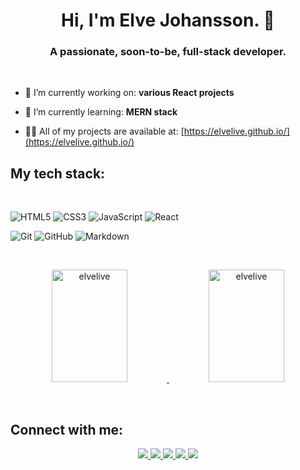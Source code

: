 <h1 align="center">Hi, I'm Elve Johansson. 👋</h1>
<h3 align="center">A passionate, soon-to-be, full-stack developer.</h3>

<br>
<p align="left">
  
  - 🔭 I’m currently working on: **various React projects**
  
  - 🌱 I’m currently learning: **MERN stack**
  
  - 👨‍💻 All of my projects are available at: [https://elvelive.github.io/](https://elvelive.github.io/)
</p>



<h2>My tech stack:</h2> &nbsp;

<!-- Web -->
![HTML5](https://img.shields.io/badge/html5%20-%23E34F26.svg?&style=for-the-badge&logo=html5&logoColor=white)
![CSS3](https://img.shields.io/badge/css3%20-%231572B6.svg?&style=for-the-badge&logo=css3&logoColor=white)
![JavaScript](https://img.shields.io/badge/javascript%20-%23323330.svg?&style=for-the-badge&logo=javascript&logoColor=%23F7DF1E)
![React](https://img.shields.io/badge/react%20-%2320232a.svg?&style=for-the-badge&logo=react&logoColor=%2361DAFB)

<!-- Other -->
![Git](https://img.shields.io/badge/git%20-%23F05033.svg?&style=for-the-badge&logo=git&logoColor=white)
![GitHub](https://img.shields.io/badge/github%20-%23121011.svg?&style=for-the-badge&logo=github&logoColor=white)
![Markdown](https://img.shields.io/badge/markdown-%23000000.svg?&style=for-the-badge&logo=markdown&logoColor=white)

<br>

<!-- GitHub Stats -->
<p align="center">
  <a href="https://github.com/elvelive">
    <img height="180em" width="49%" src="https://github-readme-stats.vercel.app/api?username=elvelive&show_icons=true" alt="elvelive" />
    <img height="180em" width="49%" src="https://github-readme-stats.vercel.app/api/top-langs/?username=elvelive&layout=compact&hide=html" alt="elvelive" />
  </a>
</p>

<br>

<!-- Social links -->
<h2>Connect with me:</h2>
<p align="center">
  <a href="https://www.instagram.com/elve_live/" target="_blank">
    <img src="https://img.shields.io/badge/elve__live%20-%23E4405F.svg?&style=for-the-badge&logo=Instagram&logoColor=white" />
  </a>
  <a href="https://www.facebook.com/people/Elve-Johansson/100010534201001" target="blank">
    <img src="https://img.shields.io/badge/Elve Johansson%20-%231877F2.svg?&style=for-the-badge&logo=Facebook&logoColor=white" />
  </a>
  <a href="https://twitter.com/elvelive1" target="blank">
    <img src="https://img.shields.io/badge/elvelive1%20-%231DA1F2.svg?&style=for-the-badge&logo=Twitter&logoColor=white"/>
  </a>
  <a href="https://www.youtube.com/channel/UCVt2Vp7CswAlXDzTSuUoJYw?view_as=subscriber" target="blank">
    <img src="https://img.shields.io/badge/elve__live%20-%23FF0000.svg?&style=for-the-badge&logo=YouTube&logoColor=white"/>
  </a>
  <a href="https://www.linkedin.com/in/elvejohansson/" target="blank">
    <img src="https://img.shields.io/badge/Elve Johansson%20-%230077B5.svg?&style=for-the-badge&logo=Linkedin&logoColor=white"/>
  </a>
<p>
